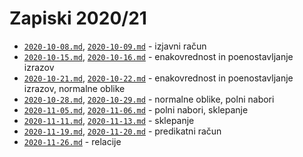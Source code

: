 # Zapiski 2020/21

* [`2020-10-08.md`](2020-10-08.md), [`2020-10-09.md`](2020-10-09.md) - izjavni račun
* [`2020-10-15.md`](2020-10-15.md), [`2020-10-16.md`](2020-10-16.md) - enakovrednost in poenostavljanje izrazov
* [`2020-10-21.md`](2020-10-21.md), [`2020-10-22.md`](2020-10-22.md) - enakovrednost in poenostavljanje izrazov, normalne oblike
* [`2020-10-28.md`](2020-10-28.md), [`2020-10-29.md`](2020-10-29.md) - normalne oblike, polni nabori
* [`2020-11-05.md`](2020-11-05.md), [`2020-11-06.md`](2020-11-06.md) - polni nabori, sklepanje
* [`2020-11-11.md`](2020-11-11.md), [`2020-11-13.md`](2020-11-13.md) - sklepanje
* [`2020-11-19.md`](2020-11-19.md), [`2020-11-20.md`](2020-11-20.md) - predikatni račun
* [`2020-11-26.md`](2020-11-26.md) - relacije
